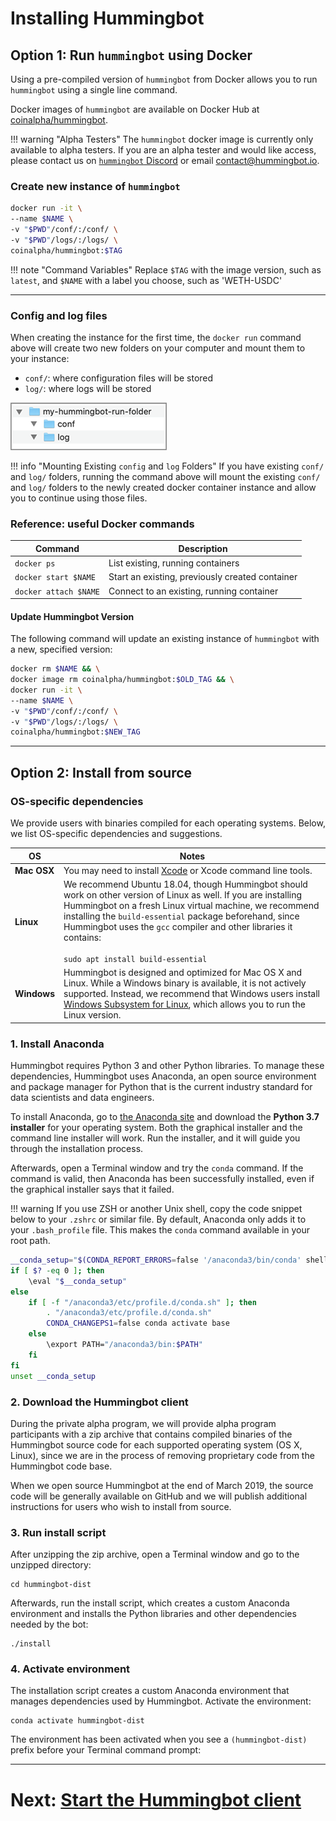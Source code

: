 # Installing Hummingbot

## Option 1: Run `hummingbot` using Docker

Using a pre-compiled version of `hummingbot` from Docker allows you to run `hummingbot` using a single line command.

Docker images of `hummingbot` are available on Docker Hub at [coinalpha/hummingbot](https://cloud.docker.com/u/coinalpha/repository/docker/coinalpha/hummingbot).

!!! warning "Alpha Testers"
    The `hummingbot` docker image is currently only available to alpha testers.  If you are an alpha tester and would like access, please contact us on [`hummingbot` Discord](https://discord.hummingbot.io) or email [contact@hummingbot.io](mailto:contact@hummingbot.io).


### Create new instance of `hummingbot`


``` bash tab="Terminal: Start hummingbot with Docker"
docker run -it \
--name $NAME \
-v "$PWD"/conf/:/conf/ \
-v "$PWD"/logs/:/logs/ \
coinalpha/hummingbot:$TAG
```

!!! note "Command Variables"
    Replace `$TAG` with the image version, such as `latest`, and `$NAME` with a label you choose, such as 'WETH-USDC'

---

### Config and log files

When creating the instance for the first time, the `docker run` command above will create two new folders on your computer and mount them to your instance:

- `conf/`: where configuration files will be stored
- `log/`: where logs will be stored

![docker setup](assets/img/docker-file-setup.png "Docker file system setup")

!!! info "Mounting Existing `config` and `log` Folders"
    If you have existing `conf/` and `log/` folders, running the command above will mount the existing `conf/` and `log/` folders to the newly created docker container instance and allow you to continue using those files.

### Reference: useful Docker commands

Command | Description
---|---
`docker ps` | List existing, running containers
`docker start $NAME` | Start an existing, previously created container
`docker attach $NAME` | Connect to an existing, running container

#### Update Hummingbot Version

The following command will update an existing instance of `hummingbot` with a new, specified version:

```bash
docker rm $NAME && \
docker image rm coinalpha/hummingbot:$OLD_TAG && \
docker run -it \
--name $NAME \
-v "$PWD"/conf/:/conf/ \
-v "$PWD"/logs/:/logs/ \
coinalpha/hummingbot:$NEW_TAG
```

---

## Option 2: Install from source

### OS-specific dependencies

We provide users with binaries compiled for each operating systems. Below, we list OS-specific dependencies and suggestions.

OS | Notes
---|---
**Mac OSX** | You may need to install [Xcode](https://developer.apple.com/xcode/) or Xcode command line tools.
**Linux** | We recommend Ubuntu 18.04, though Hummingbot should work on other version of Linux as well. If you are installing Hummingbot on a fresh Linux virtual machine, we recommend installing the `build-essential` package beforehand, since Hummingbot uses the `gcc` compiler and other libraries it contains: <br/><br/> ```sudo apt install build-essential```
**Windows** | Hummingbot is designed and optimized for Mac OS X and Linux. While a Windows binary is available, it is not actively supported. Instead, we recommend that Windows users install [Windows Subsystem for Linux](https://docs.microsoft.com/en-us/windows/wsl/faq), which allows you to run the Linux version.

### 1. Install Anaconda

Hummingbot requires Python 3 and other Python libraries. To manage these dependencies, Hummingbot uses Anaconda, an open source environment and package manager for Python that is the current industry standard for data scientists and data engineers.

To install Anaconda, go to [the Anaconda site](https://www.anaconda.com/distribution/) and download the **Python 3.7 installer** for your operating system. Both the graphical installer and the command line installer will work. Run the installer, and it will guide you through the installation process.

Afterwards, open a Terminal window and try the `conda` command. If the command is valid, then Anaconda has been successfully installed, even if the graphical installer says that it failed.

!!! warning
    If you use ZSH or another Unix shell, copy the code snippet below to your `.zshrc` or similar file. By default, Anaconda only adds it to your `.bash_profile` file. This makes the `conda` command available in your root path.

```bash
__conda_setup="$(CONDA_REPORT_ERRORS=false '/anaconda3/bin/conda' shell.bash hook 2> /dev/null)"
if [ $? -eq 0 ]; then
    \eval "$__conda_setup"
else
    if [ -f "/anaconda3/etc/profile.d/conda.sh" ]; then
        . "/anaconda3/etc/profile.d/conda.sh"
        CONDA_CHANGEPS1=false conda activate base
    else
        \export PATH="/anaconda3/bin:$PATH"
    fi
fi
unset __conda_setup
```

### 2. Download the Hummingbot client

During the private alpha program, we will provide alpha program participants with a zip archive that contains compiled binaries of the Hummingbot source code for each supported operating system (OS X, Linux), since we are in the process of removing proprietary code from the Hummingbot code base. 

When we open source Hummingbot at the end of March 2019, the source code will be generally available on GitHub and we will publish additional instructions for users who wish to install from source.

### 3. Run install script

After unzipping the zip archive, open a Terminal window and go to the unzipped directory:

```
cd hummingbot-dist
```

Afterwards, run the install script, which creates a custom Anaconda environment and installs the Python libraries and other dependencies needed by the bot:

```
./install
```

### 4. Activate environment

The installation script creates a custom Anaconda environment that manages dependencies used by Hummingbot. Activate the environment:

```
conda activate hummingbot-dist
```
The environment has been activated when you see a `(hummingbot-dist)` prefix before your Terminal command prompt:

<hr />

# Next: [Start the Hummingbot client](/client)
